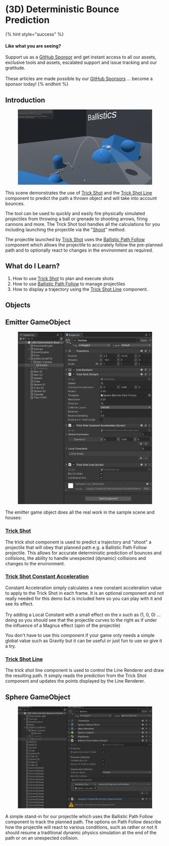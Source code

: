 # (3D) Deterministic Bounce Prediction

{% hint style="success" %}
#### Like what you are seeing?

Support us as a [GitHub Sponsor](../../../become-a-sponsor/) and get instant access to all our assets, exclusive tools and assets, escalated support and issue tracking and our gratitude.\
\
These articles are made possible by our [GitHub Sponsors](../../../become-a-sponsor/) ... become a sponsor today!
{% endhint %}

## Introduction

<figure><img src="../../../.gitbook/assets/image (3).png" alt=""><figcaption></figcaption></figure>

This scene demonstrates the use of [Trick Shot](../components/trick-shot.md) and the [Trick Shot Line](../components/trick-shot-line.md) component to predict the path a thrown object and will take into account bounces.

The tool can be used to quickly and easily fire physically simulated projectiles from throwing a ball or grenade to shooting arrows, firing cannons and more. The Trick Shot tool handles all the calculations for you including launching the projectile via the "[Shoot](../components/trick-shot.md#shoot)" method.

The projectile launched by [Trick Shot](../components/trick-shot.md) uses the [Ballistic Path Follow](../components/ballistic-path-follow.md) component which allows the projectile to accurately follow the pre-planned path and to optionally react to changes in the environment as required.

## What do I Learn?

1. How to use [Trick Shot](../components/trick-shot.md) to plan and execute shots
2. How to use [Ballistic Path Follow](../components/ballistic-path-follow.md) to manage projectiles
3. How to display a trajectory using the [Trick Shot Line](../components/trick-shot-line.md) component.

## Objects

## Emitter GameObject

<figure><img src="../../../.gitbook/assets/image (4).png" alt=""><figcaption></figcaption></figure>

The emitter game object does all the real work in the sample scene and houses:

### [Trick Shot](../components/trick-shot.md)

The trick shot component is used to predict a trajectory and "shoot" a projectile that will obey that planned path e.g. a Ballistic Path Follow projectile. This allows for accurate deterministic prediction of bounces and collisions, the ability to handle unexpected (dynamic) collisions and changes to the environment.

### [Trick Shot Constant Acceleration](../components/constant-acceleration.md)

Constant Acceleration simply calculates a new constant acceleration value to apply to the Trick Shot in each frame. It is an optional component and not really needed for this demo but is included here so you can play with it and see its effect.\
\
Try adding a Local Constant with a small effect on the x such as (1, 0, 0) ... doing so you should see that the projectile curves to the right as if under the influence of a Magnus effect (spin of the projectile)

You don't have to use this component if your game only needs a simple global value such as Gravity but it can be useful or just fun to use so give it a try.

### [Trick Shot Line](../components/trick-shot-line.md)

The trick shot line component is used to control the Line Renderer and draw the resulting path. It simply reads the prediction from the Trick Shot component and updates the points displayed by the Line Renderer.

## Sphere GameObject

<figure><img src="../../../.gitbook/assets/image (1) (1) (5).png" alt=""><figcaption></figcaption></figure>

A simple stand-in for our projectile which uses the Ballistic Path Follow component to track the planned path. The options on Path Follow describe how the projectile will react to various conditions, such as rather or not it should resume a traditional dynamic physics simulation at the end of the path or on an unexpected collision.
